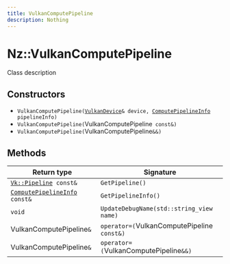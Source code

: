 ```yaml
---
title: VulkanComputePipeline
description: Nothing
---
```


# Nz::VulkanComputePipeline

Class description

## Constructors

- `VulkanComputePipeline(`[`VulkanDevice`](documentation/generated/VulkanRenderer/VulkanDevice.md)`& device, `[`ComputePipelineInfo`](documentation/generated/Renderer/ComputePipelineInfo.md)` pipelineInfo)`
- `VulkanComputePipeline(`VulkanComputePipeline` const&)`
- `VulkanComputePipeline(`VulkanComputePipeline`&&)`

## Methods

| Return type | Signature |
| ----------- | --------- |
| [`Vk::Pipeline`](documentation/generated/VulkanRenderer/Vk.Pipeline.md)` const&` | `GetPipeline()` |
| [`ComputePipelineInfo`](documentation/generated/Renderer/ComputePipelineInfo.md)` const&` | `GetPipelineInfo()` |
| `void` | `UpdateDebugName(std::string_view name)` |
| VulkanComputePipeline`&` | `operator=(`VulkanComputePipeline` const&)` |
| VulkanComputePipeline`&` | `operator=(`VulkanComputePipeline`&&)` |
